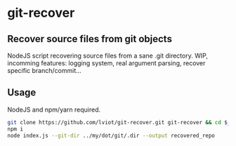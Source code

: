 # git-recover
## Recover source files from git objects
NodeJS script recovering source files from a sane .git directory.
WIP, incomming features: logging system, real argument parsing, recover specific branch/commit...
## Usage
NodeJS and npm/yarn required.
```bash
git clone https://github.com/lviot/git-recover.git git-recover && cd $_
npm i
node index.js --git-dir ../my/dot/git/.dir --output recovered_repo
```
